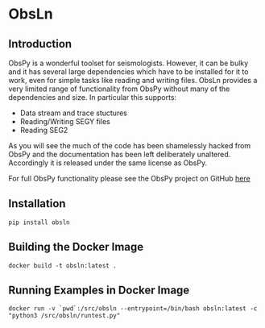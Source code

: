 
ObsLn
======

Introduction
------------

ObsPy is a wonderful toolset for seismologists. However, it can be bulky and it has several large dependencies which have to be installed for it to work, even for simple tasks like reading and writing files. ObsLn provides a very limited range of functionality from ObsPy without many of the dependencies and size. In particular this supports:

* Data stream and trace stuctures
* Reading/Writing  SEGY files
* Reading SEG2

As you will see the much of the code has been shamelessly hacked from ObsPy and the documentation has been left deliberately unaltered. Accordingly it is released under the same license as ObsPy. 

For full ObsPy functionality please see the ObsPy project on GitHub [here](https://github.com/obspy)

Installation
------------

    pip install obsln


Building the Docker Image
-------------------------

	docker build -t obsln:latest .


Running Examples in Docker Image
--------------------------------

	docker run -v `pwd`:/src/obsln --entrypoint=/bin/bash obsln:latest -c "python3 /src/obsln/runtest.py"